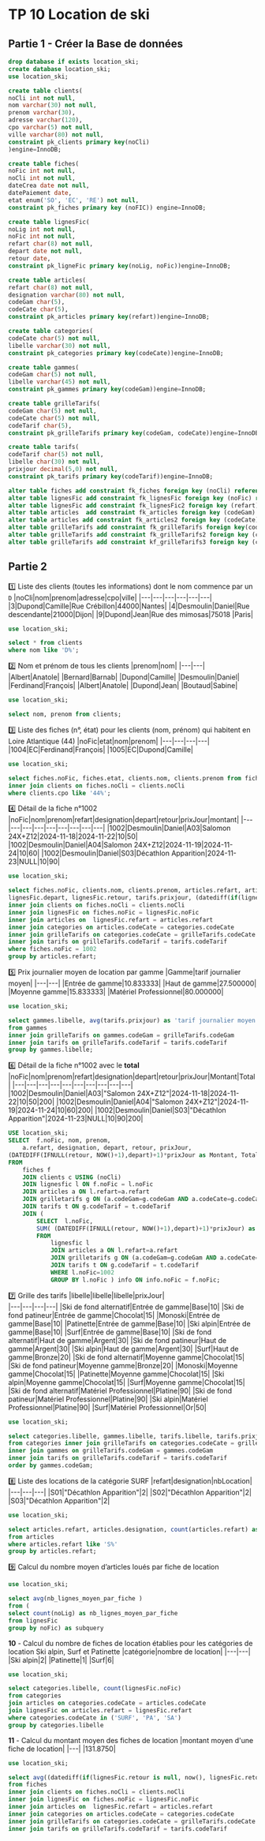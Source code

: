 # TP 10 Location de ski

## Partie 1 - Créer la Base de données  
  


```sql
drop database if exists location_ski;
create database location_ski;
use location_ski;

create table clients(
noCli int not null,
nom varchar(30) not null,
prenom varchar(30),
adresse varchar(120),
cpo varchar(5) not null, 
ville varchar(80) not null,
constraint pk_clients primary key(noCli)
)engine=InnoDB;

create table fiches(
noFic int not null,
noCli int not null,
dateCrea date not null, 
datePaiement date,
etat enum('SO', 'EC', 'RE') not null,
constraint pk_fiches primary key (noFIC)) engine=InnoDB;

create table lignesFic(
noLig int not null,
noFic int not null,
refart char(8) not null,
depart date not null,
retour date,
constraint pk_ligneFic primary key(noLig, noFic))engine=InnoDB;

create table articles(
refart char(8) not null,
designation varchar(80) not null,
codeGam char(5),
codeCate char(5),
constraint pk_articles primary key(refart))engine=InnoDB;

create table categories(
codeCate char(5) not null,
libelle varchar(30) not null,
constraint pk_categories primary key(codeCate))engine=InnoDB;

create table gammes(
codeGam char(5) not null,
libelle varchar(45) not null,
constraint pk_gammes primary key(codeGam))engine=InnoDB;

create table grilleTarifs(
codeGam char(5) not null,
codeCate char(5) not null, 
codeTarif char(5),
constraint pk_grilleTarifs primary key(codeGam, codeCate))engine=InnoDB;

create table tarifs(
codeTarif char(5) not null,
libelle char(30) not null,
prixjour decimal(5,0) not null,
constraint pk_tarifs primary key(codeTarif))engine=InnoDB;

alter table fiches add constraint fk_fiches foreign key (noCli) references clients(noCli);
alter table lignesFic add constraint fk_lignesFic foreign key (noFic) references fiches(noFic);
alter table lignesFic add constraint fk_lignesFic2 foreign key (refart) references articles(refart);
alter table articles  add constraint fk_articles foreign key (codeGam) references gammes(codeGam);
alter table articles add constraint fk_articles2 foreign key (codeCate) references categories(codeCate);
alter table grilleTarifs add constraint fk_grilleTarifs foreign key(codeGam) references gammes(codeGam);
alter table grilleTarifs add constraint fk_grilleTarifs2 foreign key (codeCate) references categories(codeCate);
alter table grilleTarifs add constraint kf_grilleTarifs3 foreign key (codeTarif) references tarifs(codeTarif);
```


## Partie 2

:one:  Liste des clients (toutes les informations) dont le nom commence par un <code>D</code> 
|noCli|nom|prenom|adresse|cpo|ville|
|---|---|---|---|---|---|
|3|Dupond|Camille|Rue Crébillon|44000|Nantes|
|4|Desmoulin|Daniel|Rue descendante|21000|Dijon|
|9|Dupond|Jean|Rue des mimosas|75018 |Paris| 
  
```sql
use location_ski;

select * from clients
where nom like 'D%';
```

:two: Nom et prénom de tous les clients
|prenom|nom|
|---|---|
|Albert|Anatole|
|Bernard|Barnab|
|Dupond|Camille|
|Desmoulin|Daniel|
|Ferdinand|François|
|Albert|Anatole|
|Dupond|Jean|
|Boutaud|Sabine|  

```sql
use location_ski;

select nom, prenom from clients;
```

:three:  Liste des fiches (n°, état) pour les clients (nom, prénom) qui habitent en Loire Atlantique (44) 
|noFic|etat|nom|prenom|
|---|---|---|---|
|1004|EC|Ferdinand|François|
|1005|EC|Dupond|Camille|  

```sql
use location_ski;

select fiches.noFic, fiches.etat, clients.nom, clients.prenom from fiches
inner join clients on fiches.noCli = clients.noCli
where clients.cpo like '44%';
```

:four: Détail de la fiche n°1002
|noFic|nom|prenom|refart|designation|depart|retour|prixJour|montant|
|---|---|---|---|---|---|---|---|---|
|1002|Desmoulin|Daniel|A03|Salomon 24X+Z12|2024-11-18|2024-11-22|10|50|
|1002|Desmoulin|Daniel|A04|Salomon 24X+Z12|2024-11-19|2024-11-24|10|60|
|1002|Desmoulin|Daniel|S03|Décathlon Apparition|2024-11-23|NULL|10|90|  

```sql
use location_ski;

select fiches.noFic, clients.nom, clients.prenom, articles.refart, articles.designation, 
lignesFic.depart, lignesFic.retour, tarifs.prixjour, (datediff(if(lignesFic.retour is null, now(), lignesFic.retour), lignesFic.depart)+1) * tarifs.prixjour as 'montant' from fiches
inner join clients on fiches.noCli = clients.noCli
inner join lignesFic on fiches.noFic = lignesFic.noFic
inner join articles on 	lignesFic.refart = articles.refart
inner join categories on articles.codeCate = categories.codeCate
inner join grilleTarifs on categories.codeCate = grilleTarifs.codeCate
inner join tarifs on grilleTarifs.codeTarif = tarifs.codeTarif
where fiches.noFic = 1002
group by articles.refart;
```

:five: Prix journalier moyen de location par gamme
|Gamme|tarif journalier moyen|
|---|---|
|Entrée de gamme|10.833333|
|Haut de gamme|27.500000|
|Moyenne gamme|15.833333|
|Matériel Professionnel|80.000000|  

```sql
use location_ski;

select gammes.libelle, avg(tarifs.prixjour) as 'tarif journalier moyen' 
from gammes
inner join grilleTarifs on gammes.codeGam = grilleTarifs.codeGam
inner join tarifs on grilleTarifs.codeTarif = tarifs.codeTarif
group by gammes.libelle;
```

:six: Détail de la fiche n°1002 avec le **total**
|noFic|nom|prenom|refart|designation|depart|retour|prixJour|Montant|Total|
|---|---|---|---|---|---|---|---|---|---|
|1002|Desmoulin|Daniel|A03|"Salomon 24X+Z12"|2024-11-18|2024-11-22|10|50|200|
|1002|Desmoulin|Daniel|A04|"Salomon 24X+Z12"|2024-11-19|2024-11-24|10|60|200|
|1002|Desmoulin|Daniel|S03|"Décathlon Apparition"|2024-11-23|NULL|10|90|200|  

```sql
USE location_ski;
SELECT  f.noFic, nom, prenom, 
	a.refart, designation, depart, retour, prixJour,
(DATEDIFF(IFNULL(retour, NOW()+1),depart)+1)*prixJour as Montant, Total
FROM 
	fiches f
	JOIN clients c USING (noCli)
	JOIN lignesfic l ON f.noFic = l.noFic
	JOIN articles a ON l.refart=a.refart
	JOIN grilletarifs g ON (a.codeGam=g.codeGam AND a.codeCate=g.codeCate)
	JOIN tarifs t ON g.codeTarif = t.codeTarif
    JOIN (
		SELECT  l.noFic,
		SUM( (DATEDIFF(IFNULL(retour, NOW()+1),depart)+1)*prixJour) as total
        FROM 
			lignesfic l
			JOIN articles a ON l.refart=a.refart
			JOIN grilletarifs g ON (a.codeGam=g.codeGam AND a.codeCate=g.codeCate)
			JOIN tarifs t ON g.codeTarif = t.codeTarif
            WHERE l.noFic=1002
            GROUP BY l.noFic ) info ON info.noFic = f.noFic;
```

:seven:  Grille des tarifs
|libelle|libelle|libelle|prixJour|  
|---|---|---|---|
|Ski de fond alternatif|Entrée de gamme|Base|10|
|Ski de fond patineur|Entrée de gamme|Chocolat|15|
|Monoski|Entrée de gamme|Base|10|
|Patinette|Entrée de gamme|Base|10|
|Ski alpin|Entrée de gamme|Base|10|
|Surf|Entrée de gamme|Base|10|
|Ski de fond alternatif|Haut de gamme|Argent|30|
|Ski de fond patineur|Haut de gamme|Argent|30|
|Ski alpin|Haut de gamme|Argent|30|
|Surf|Haut de gamme|Bronze|20|
|Ski de fond alternatif|Moyenne gamme|Chocolat|15|
|Ski de fond patineur|Moyenne gamme|Bronze|20|
|Monoski|Moyenne gamme|Chocolat|15|
|Patinette|Moyenne gamme|Chocolat|15|
|Ski alpin|Moyenne gamme|Chocolat|15|
|Surf|Moyenne gamme|Chocolat|15|
|Ski de fond alternatif|Matériel Professionnel|Platine|90|
|Ski de fond patineur|Matériel Professionnel|Platine|90|
|Ski alpin|Matériel Professionnel|Platine|90|
|Surf|Matériel Professionnel|Or|50|  

```sql
use location_ski;

select categories.libelle, gammes.libelle, tarifs.libelle, tarifs.prixjour 
from categories inner join grilleTarifs on categories.codeCate = grilleTarifs.codeCate
inner join gammes on grilleTarifs.codeGam = gammes.codeGam
inner join tarifs on grilleTarifs.codeTarif = tarifs.codeTarif
order by gammes.codeGam;
```

:eight:  Liste des locations de la catégorie SURF
|refart|designation|nbLocation|
|---|---|---|
|S01|"Décathlon Apparition"|2|
|S02|"Décathlon Apparition"|2|
|S03|"Décathlon Apparition"|2|  

```sql
use location_ski;

select articles.refart, articles.designation, count(articles.refart) as 'nbLocation' 
from articles
where articles.refart like 'S%'
group by articles.refart;
```
:nine: Calcul du nombre moyen d’articles loués par fiche de location
```sql
use location_ski;

select avg(nb_lignes_moyen_par_fiche )
from (
select count(noLig) as nb_lignes_moyen_par_fiche 
from lignesFic
group by noFic) as subquery
```

**10** - Calcul du nombre de fiches de location établies pour les catégories de location Ski alpin, Surf et Patinette
|catégorie|nombre de location|
|---|---|
|Ski alpin|2|
|Patinette|1|
|Surf|6|

```sql
use location_ski;

select categories.libelle, count(lignesFic.noFic)
from categories
join articles on categories.codeCate = articles.codeCate
join lignesFic on articles.refart = lignesFic.refart
where categories.codeCate in ('SURF', 'PA', 'SA')
group by categories.libelle
```

**11** - Calcul du montant moyen des fiches de location
|montant moyen d'une fiche de location|
|---|
|131.8750|

```sql
use location_ski;

select avg((datediff(if(lignesFic.retour is null, now(), lignesFic.retour), lignesFic.depart)+1) * tarifs.prixjour) as 'montant'
from fiches
inner join clients on fiches.noCli = clients.noCli
inner join lignesFic on fiches.noFic = lignesFic.noFic
inner join articles on 	lignesFic.refart = articles.refart
inner join categories on articles.codeCate = categories.codeCate
inner join grilleTarifs on categories.codeCate = grilleTarifs.codeCate
inner join tarifs on grilleTarifs.codeTarif = tarifs.codeTarif
```